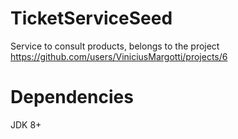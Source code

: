 # TicketServiceSeed
  Service to consult products, belongs to the project https://github.com/users/ViniciusMargotti/projects/6

# Dependencies
JDK 8+

